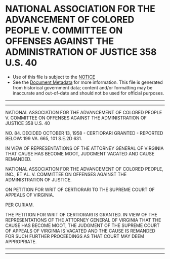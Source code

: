 ---
---

# NATIONAL ASSOCIATION FOR THE ADVANCEMENT OF COLORED PEOPLE V. COMMITTEE ON OFFENSES AGAINST THE ADMINISTRATION OF JUSTICE 358 U.S. 40

* Use of this file is subject to the [NOTICE](https://github.com/publicdocs/notice/blob/master/NOTICE)
* See the [Document Metadata](../../../) for more information.
  This file is generated from historical government data; content and/or formatting may be inaccurate and out-of-date and should not be used for official purposes.

----------
----------

NATIONAL ASSOCIATION FOR THE ADVANCEMENT OF COLORED PEOPLE V. COMMITTEE ON OFFENSES AGAINST THE ADMINISTRATION OF JUSTICE 358 U.S. 40

NO. 84.  DECIDED OCTOBER 13, 1958 - CERTIORARI GRANTED - REPORTED BELOW: 199 VA. 665, 101 S.E.2D 631.

IN VIEW OF REPRESENTATIONS OF THE ATTORNEY GENERAL OF VIRGINIA THAT CAUSE HAS BECOME MOOT, JUDGMENT VACATED AND CAUSE REMANDED.

NATIONAL ASSOCIATION FOR THE ADVANCEMENT OF COLORED PEOPLE, INC., ET AL. V. COMMITTEE ON OFFENSES AGAINST THE ADMINISTRATION OF JUSTICE.

ON PETITION FOR WRIT OF CERTIORARI TO THE SUPREME COURT OF APPEALS OF VIRGINIA.

PER CURIAM.

THE PETITION FOR WRIT OF CERTIORARI IS GRANTED.  IN VIEW OF THE REPRESENTATIONS OF THE ATTORNEY GENERAL OF VIRGINIA THAT THE CAUSE HAS BECOME MOOT, THE JUDGMENT OF THE SUPREME COURT OF APPEALS OF VIRGINIA IS VACATED AND THE CAUSE IS REMANDED FOR SUCH FURTHER PROCEEDINGS AS THAT COURT MAY DEEM APPROPRIATE.


----------
----------

